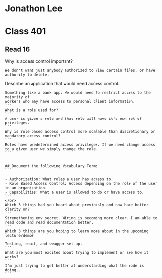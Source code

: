 # Jonathon Lee
# Class 401
## Read 16


Why is access control important?
```
We don't want just anybody authorized to view certain files, or have authority to delete.
```
Describe an application that would need access control. 
````
Something like a bank app. We would need to restrict access to the majority of 
workers who may have access to personal client information.
```
What is a role used for?
```
A user is given a role and that role will have it's own set of privileges.
```
Why is role based access control more scalable than discretionary or mandatory access control? 
```
Roles have predetermined access privileges. If we need change access to a given user we simply change the role.
```


## Document the following Vocabulary Terms
```

- Authorization: What roles a user has access to.
- Role Based Access Control: Access depending on the role of the user in an organization.
- Capabilities: What a user is allowed to do or have access to.
```
</br>
Which 3 things had you heard about previously and now have better clarity on?
```
Strengthening env secret. Wiring is becoming more clear. I am able to read code and read documentation better.
```
Which 3 things are you hoping to learn more about in the upcoming lecture/demo?
```
Testing, react, and swagger set up.
```
What are you most excited about trying to implement or see how it works?
```
I'm just trying to get better at understanding what the code is doing..
```


